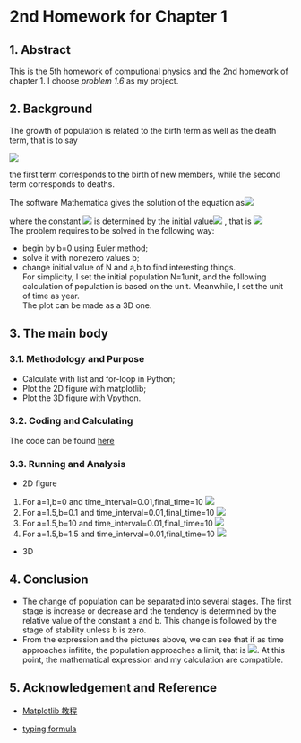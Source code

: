 # 2nd Homework for Chapter 1
## 1. Abstract

This is the 5th homework of computional physics and the 2nd homework of chapter 1. I choose *problem 1.6* as my project.

## 2. Background

The growth of population is related to the birth term as well as the death term, that is to say

<img src="http://chart.googleapis.com/chart?cht=tx&chl=%5Cfrac%7BdN%7D%7Bdt%7D%3DaN-bN%5E%7B2%7D" style="border:none;" />

the first term corresponds to the birth of new members, while the second term corresponds to deaths.

The software Mathematica gives the solution of the equation as<img src="http://chart.googleapis.com/chart?cht=tx&chl=N(t)%3D%5Cfrac%7Bace%5E%7Bat%7D%7D%7B-1%2Bbce%5E%7Bat%7D%7D" style="border:none;" />

where the constant <img src="http://chart.googleapis.com/chart?cht=tx&chl=c" style="border:none;" /> is determined by the initial value<img src="http://chart.googleapis.com/chart?cht=tx&chl=N(0)%3DN_%7B0%7D" style="border:none;" /> , that is <img src="http://chart.googleapis.com/chart?cht=tx&chl=c%3D%5Cfrac%7BN_%7B0%7D%7D%7BbN_%7B0%7D-a%7D" style="border:none;" />      
The problem requires to be solved in the following way:   
- begin by b=0 using Euler method;
- solve it with nonezero values b;
- change initial value of N and a,b to find interesting things.     
For simplicity, I set the initial population N=1unit, and the following calculation of population is based on the unit. Meanwhile, I set the unit of time as year.  
The plot can be made as a 3D one.

## 3. The main body 

### 3.1. Methodology and Purpose
- Calculate with list and  for-loop in Python;
- Plot the 2D figure with matplotlib;
- Plot the 3D figure with Vpython.  

### 3.2. Coding and Calculating
The code can be found [here](https://github.com/JunyiShangguan/computationalphysics_N2013301020076/blob/master/ex5_ch1.6/homework1.6.py)  

### 3.3. Running and Analysis  
- 2D figure
1. For a=1,b=0 and time_interval=0.01,final_time=10
![](https://github.com/JunyiShangguan/computationalphysics_N2013301020076/blob/master/ex5_ch1.6/figure_1.png)
2. For a=1.5,b=0.1 and time_interval=0.01,final_time=10
![](https://github.com/JunyiShangguan/computationalphysics_N2013301020076/blob/master/ex5_ch1.6/figure_2.png)
3. For a=1.5,b=10 and time_interval=0.01,final_time=10
![](https://github.com/JunyiShangguan/computationalphysics_N2013301020076/blob/master/ex5_ch1.6/figure_3.png)
4. For a=1.5,b=1.5 and time_interval=0.01,final_time=10
![](https://github.com/JunyiShangguan/computationalphysics_N2013301020076/blob/master/ex5_ch1.6/figure_4png.png)
- 3D

## 4. Conclusion
- The change of population can be separated into several stages. The first stage is increase or decrease and the tendency is determined by the relative value of the constant a and b. This change is followed by the stage of stability unless b is zero.
- From the expression and the pictures above, we can see that if as time approaches infitite, the population approaches a limit, that is  <img src="http://chart.googleapis.com/chart?cht=tx&chl=%5Clim_%7Bt%5Cto%5Cinfty%7DN%3D%5Cfrac%7Ba%7D%7Bb%7D" style="border:none;" />. At this point, the mathematical expression and my calculation are compatible.  

## 5. Acknowledgement and Reference
- [Matplotlib 教程](http://liam0205.me/2014/09/11/matplotlib-tutorial-zh-cn/)

- [typing formula](http://www.ruanyifeng.com/webapp/formula.html)
